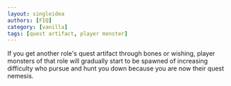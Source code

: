 ```yaml
---
layout: singleidea
authors: [FIQ]
category: [vanilla]
tags: [quest artifact, player monster]
---
```

If you get another role's quest artifact through bones or wishing, player monsters of that role will gradually start to be spawned of increasing difficulty who pursue and hunt you down because you are now their quest nemesis.
